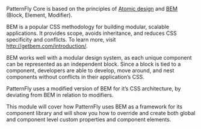 PatternFly Core is based on the principles of [Atomic design](http://bradfrost.com/blog/post/atomic-web-design/) and [BEM](http://getbem.com/introduction/) (Block, Element, Modifier).

BEM is a popular CSS methodology for building modular, scalable applications. It provides scope, avoids inheritance, and reduces CSS specificity and conflicts. To learn more, visit http://getbem.com/introduction/.

BEM works well with a modular design system, as each unique component can be represented as an independent block. Since a block is tied to a component, developers are able to develop, move around, and nest components without conflicts in their application’s CSS.

PatternFly uses a modified version of BEM for it’s CSS architecture, by deviating from BEM in relation to modifiers.

This module will cover how PatternFly uses BEM as a framework for its component library and will show you how to override and create both global and component level custom properties and component elements.
